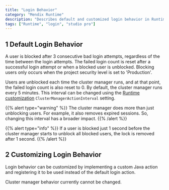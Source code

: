```yaml
---
title: "Login Behavior"
category: "Mendix Runtime"
description: "Describes default and customized login behavior in Runtime."
tags: ["Runtime", "login", "studio pro"]
---
```


## 1 Default Login Behavior

A user is blocked after 3 consecutive bad login attempts, regardless of the time between the login attempts. The failed login count is reset after a successful login attempt or when a blocked user is unblocked. Blocking users only occurs when the project security level is set to 'Production'.

Users are unblocked each time the cluster manager runs, and at that point, the failed login count is also reset to 0. By default, the cluster manager runs every 5 minutes. This interval can be changed using the [Runtime customization](custom-settings) `ClusterManagerActionInterval` setting.

{{% alert type="warning" %}}
The cluster manager does more than just unblocking users. For example, it also removes expired sessions. So, changing this interval has a broader impact.
{{% /alert %}}

{{% alert type="info" %}}
If a user is blocked just 1 second before the cluster manager starts to unblock all blocked users, the lock is removed after 1 second.
{{% /alert %}}

## 2 Customizing Login Behavior

Login behavior can be customized by implementing a custom Java action and registering it to be used instead of the default login action.

Cluster manager behavior currently cannot be changed.
